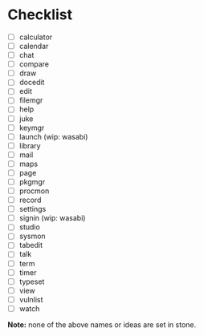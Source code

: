 # Checklist

  - [ ] calculator
  - [ ] calendar
  - [ ] chat
  - [ ] compare
  - [ ] draw
  - [ ] docedit
  - [ ] edit
  - [ ] filemgr
  - [ ] help
  - [ ] juke
  - [ ] keymgr
  - [ ] launch (wip: wasabi)
  - [ ] library
  - [ ] mail
  - [ ] maps
  - [ ] page
  - [ ] pkgmgr
  - [ ] procmon
  - [ ] record
  - [ ] settings
  - [ ] signin (wip: wasabi)
  - [ ] studio
  - [ ] sysmon
  - [ ] tabedit
  - [ ] talk
  - [ ] term
  - [ ] timer
  - [ ] typeset
  - [ ] view
  - [ ] vulnlist
  - [ ] watch

**Note:** none of the above names or ideas are set in stone.
